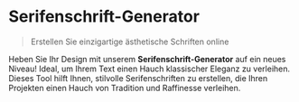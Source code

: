 # Serifenschrift-Generator

> Erstellen Sie einzigartige ästhetische Schriften online

Heben Sie Ihr Design mit unserem **Serifenschrift-Generator** auf ein neues Niveau! Ideal, um Ihrem Text einen Hauch klassischer Eleganz zu verleihen. Dieses Tool hilft Ihnen, stilvolle Serifenschriften zu erstellen, die Ihren Projekten einen Hauch von Tradition und Raffinesse verleihen.